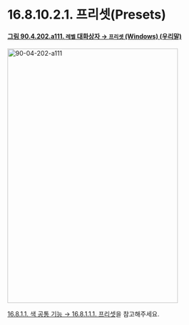 # 16.8.10.2.1. 프리셋(Presets)

<a id="90-04-202-a111"></a>

#### [그림 90.4.202.a111. `레벨` 대화상자 → `프리셋` (Windows) (우리말)](./90-04-0202-levels.md#90-04-202-a111)
<img width="382" height="570" alt="90-04-202-a111" src="https://github.com/user-attachments/assets/e639bcd2-56d7-42a2-b478-59dcf8e25fb7" />

[16.8.1.1. 색 공통 기능 → 16.8.1.1.1. 프리셋](./16-08-01-01-01-presets.md)을 참고해주세요.